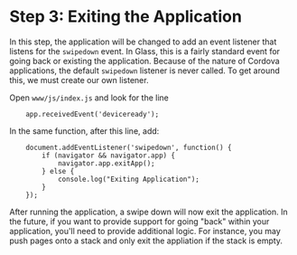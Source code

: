 # Step 3: Exiting the Application

In this step, the application will be changed to add an event listener that
listens for the `swipedown` event.  In Glass, this is a fairly standard event
for going back or existing the application.  Because of the nature of Cordova
applications, the default `swipedown` listener is never called.  To get around
this, we must create our own listener.

Open `www/js/index.js` and look for the line

        app.receivedEvent('deviceready');

In the same function, after this line, add:

        document.addEventListener('swipedown', function() {
            if (navigator && navigator.app) {
                navigator.app.exitApp();
            } else {
                console.log("Exiting Application");
            }
        });

After running the application, a swipe down will now exit the application. In
the future, if you want to provide support for going "back" within your
application, you'll need to provide additional logic.  For instance, you may
push pages onto a stack and only exit the appliation if the stack is empty.
